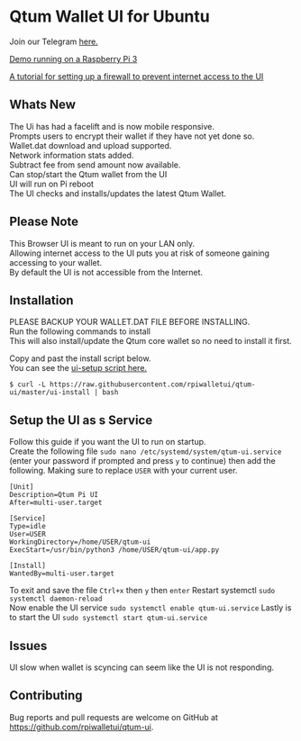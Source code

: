 # Qtum Wallet UI for Ubuntu
 Join our Telegram [here.](https://t.me/joinchat/FvYLc1FTsk6qg_wuN9WF8A)

[Demo running on a Raspberry Pi 3](http://110.145.75.228:5000/)  

[A tutorial for setting up a firewall to prevent internet access to the UI](https://steemit.com/qtum/@trevsadev/raspberry-pi-3-firewall-tutorial-for-the-qtum-pi-user-interface-https-github-com-rpiwalletui-qtum-ui-releases)

## Whats New  
The Ui has had a facelift and is now mobile responsive.  
Prompts users to encrypt their wallet if they have not yet done so.  
Wallet.dat download and upload supported.  
Network information stats added.  
Subtract fee from send amount now available.  
Can stop/start the Qtum wallet from the UI  
UI will run on Pi reboot  
The UI checks and installs/updates the latest Qtum Wallet.  

## Please Note  
This Browser UI is meant to run on your LAN only.  
Allowing internet access to the UI puts you at risk of someone gaining accessing to your wallet.  
By default the UI is not accessible from the Internet.  

## Installation  
PLEASE BACKUP YOUR WALLET.DAT FILE BEFORE INSTALLING.  
Run the following commands to install  
This will also install/update the Qtum core wallet so no need to install it first.   

Copy and past the install script below.  
You can see the [ui-setup script here.](https://github.com/rpiwalletui/qtum-ui/blob/master/ui-install)  
```
$ curl -L https://raw.githubusercontent.com/rpiwalletui/qtum-ui/master/ui-install | bash
```
## Setup the UI as s Service  
Follow this guide if you want the UI to run on startup.  
Create the following file `sudo nano /etc/systemd/system/qtum-ui.service`  
(enter your password if prompted and press `y` to continue) then add the following.
Making sure to replace `USER` with your current user.
```
[Unit]
Description=Qtum Pi UI
After=multi-user.target

[Service]
Type=idle
User=USER
WorkingDirectory=/home/USER/qtum-ui
ExecStart=/usr/bin/python3 /home/USER/qtum-ui/app.py

[Install]
WantedBy=multi-user.target
```
To exit and save the file `Ctrl+x` then `y` then `enter`
Restart systemctl `sudo systemctl daemon-reload`  
Now enable the UI service `sudo systemctl enable qtum-ui.service`
Lastly is to start the UI `sudo systemctl start qtum-ui.service`  

## Issues
UI slow when wallet is scyncing can seem like the UI is not responding.  

## Contributing
Bug reports and pull requests are welcome on GitHub at https://github.com/rpiwalletui/qtum-ui.  
